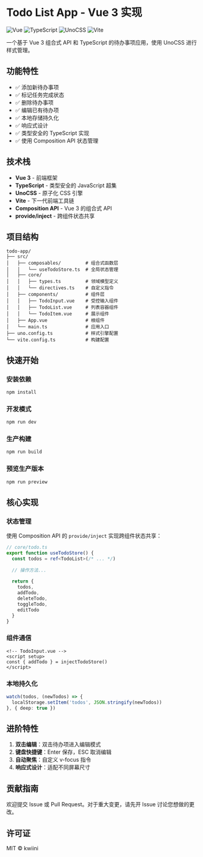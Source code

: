 # Todo List App - Vue 3 实现

![Vue](https://img.shields.io/badge/Vue-3.x-brightgreen)
![TypeScript](https://img.shields.io/badge/TypeScript-4.x-blue)
![UnoCSS](https://img.shields.io/badge/UnoCSS-0.50+-green)
![Vite](https://img.shields.io/badge/Vite-4.x-yellow)

一个基于 Vue 3 组合式 API 和 TypeScript 的待办事项应用，使用 UnoCSS 进行样式管理。

## 功能特性

- ✅ 添加新待办事项
- ✅ 标记任务完成状态
- ✅ 删除待办事项
- ✅ 编辑已有待办项
- ✅ 本地存储持久化
- ✅ 响应式设计
- ✅ 类型安全的 TypeScript 实现
- ✅ 使用 Composition API 状态管理

## 技术栈

- **Vue 3** - 前端框架
- **TypeScript** - 类型安全的 JavaScript 超集
- **UnoCSS** - 原子化 CSS 引擎
- **Vite** - 下一代前端工具链
- **Composition API** - Vue 3 的组合式 API
- **provide/inject** - 跨组件状态共享

## 项目结构

```
todo-app/
├── src/
│   ├── composables/         # 组合式函数层
│   │   └── useTodoStore.ts  # 全局状态管理
│   ├── core/
│   │   ├── types.ts         # 领域模型定义
│   │   └── directives.ts    # 自定义指令
│   ├── components/          # 组件层
│   │   ├── TodoInput.vue    # 受控输入组件
│   │   ├── TodoList.vue     # 列表容器组件
│   │   └── TodoItem.vue     # 展示组件
│   ├── App.vue              # 根组件
│   └── main.ts              # 应用入口
├── uno.config.ts            # 样式引擎配置
└── vite.config.ts           # 构建配置
```

## 快速开始

### 安装依赖

```bash
npm install
```

### 开发模式

```bash
npm run dev
```

### 生产构建

```bash
npm run build
```

### 预览生产版本

```bash
npm run preview
```

## 核心实现

### 状态管理

使用 Composition API 的 `provide/inject` 实现跨组件状态共享：

```typescript
// core/todo.ts
export function useTodoStore() {
  const todos = ref<TodoList>(/* ... */)
  
  // 操作方法...
  
  return {
    todos,
    addTodo,
    deleteTodo,
    toggleTodo,
    editTodo
  }
}
```

### 组件通信

```vue
<!-- TodoInput.vue -->
<script setup>
const { addTodo } = injectTodoStore()
</script>
```

### 本地持久化

```typescript
watch(todos, (newTodos) => {
  localStorage.setItem('todos', JSON.stringify(newTodos))
}, { deep: true })
```

## 进阶特性

1. **双击编辑**：双击待办项进入编辑模式
2. **键盘快捷键**：Enter 保存，ESC 取消编辑
3. **自动聚焦**：自定义 v-focus 指令
4. **响应式设计**：适配不同屏幕尺寸

## 贡献指南

欢迎提交 Issue 或 Pull Request。对于重大变更，请先开 Issue 讨论您想做的更改。

## 许可证

MIT © kwiini